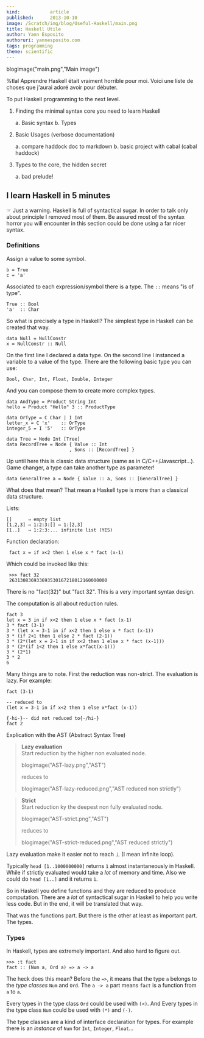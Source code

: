 ```yaml
---
kind:           article
published:      2013-10-10
image: /Scratch/img/blog/Useful-Haskell/main.png
title: Haskell Utile
author: Yann Esposito
authoruri: yannesposito.com
tags: programming
theme: scientific
---
```

blogimage("main.png","Main image")

<div class="intro">


%tlal Apprendre Haskell était vraiment horrible pour moi.
Voici une liste de choses que j'aurai adoré avoir pour débuter.

</div>

To put Haskell programming to the next level.

1. Finding the minimal syntax core you need to learn Haskell

    a. Basic syntax
    b. Types

2. Basic Usages (verbose documentation)

    a. compare haddock doc to markdown
    b. basic project with cabal (cabal haddock)

3. Types to the core, the hidden secret

    a. bad prelude!


## I learn Haskell in 5 minutes

☞ Just a warning. Haskell is full of syntactical sugar.
In order to talk only about principle I removed most of them.
Be assured most of the syntax horror you will encounter in this section
could be done using a far nicer syntax.

### Definitions

Assign a value to some symbol.

    b = True
    c = 'a'

Associated to each expression/symbol there is a type.
The `::` means "is of type".

    True :: Bool
    'a'  :: Char

So what is precisely a type in Haskell?
The simplest type in Haskell can be created that way.

    data Null = NullConstr
    x = NullConstr :: Null

On the first line I declared a data type.
On the second line I instanced a variable to a value of the type.
There are the following basic type you can use:

    Bool, Char, Int, Float, Double, Integer

And you can compose them to create more complex types.

    data AndType = Product String Int
    hello = Product "Hello" 3 :: ProductType

    data OrType = C Char | I Int
    letter_x = C 'x'    :: OrType
    integer_5 = I '5'   :: OrType

    data Tree = Node Int [Tree]
    data RecordTree = Node { Value :: Int
                           , Sons :: [RecordTree] }

Up until here this is classic data structure (same as in C/C++/Javascript...).
Game changer, a type can take another type as parameter!

    data GeneralTree a = Node { Value :: a, Sons :: [GeneralTree] }

What does that mean? That mean a Haskell type is more than a classical
data structure.



Lists:

    []      ⇒ empty list
    [1,2,3] ⇔ 1:2:3:[] ⇔ 1:[2,3]
    [1..]   ⇒ 1:2:3:... infinite list (YES)

Function declaration:

     fact x = if x<2 then 1 else x * fact (x-1)

Which could be invoked like this:

     >>> fact 32
     263130836933693530167218012160000000

There is no "fact(32)" but "fact 32".
This is a very important syntax design.

The computation is all about reduction rules.

    fact 3
    let x = 3 in if x<2 then 1 else x * fact (x-1)
    3 * fact (3-1)
    3 * (let x = 3-1 in if x<2 then 1 else x * fact (x-1))
    3 * (if 2<1 then 1 else 2 * fact (2-1))
    3 * (2*(let x = 2-1 in if x<2 then 1 else x * fact (x-1)))
    3 * (2*(if 1<2 then 1 else x*fact(x-1)))
    3 * (2*1)
    3 * 2
    6

Many things are to note.
First the reduction was non-strict.
The evaluation is lazy.
For example:

    fact (3-1)

    -- reduced to
    (let x = 3-1 in if x<2 then 1 else x*fact (x-1))

    {-hi-}-- did not reduced to{-/hi-}
    fact 2

Explication with the AST (Abstract Syntax Tree)

> **Lazy evaluation**  
> Start reduction by the higher non evaluated node.
> 
> blogimage("AST-lazy.png","AST")
> 
> reduces to
> 
> blogimage("AST-lazy-reduced.png","AST reduced non strictly")


> **Strict**  
> Start reduction ky the deepest non fully evaluated node.
> 
> blogimage("AST-strict.png","AST")
> 
> reduces to
> 
> blogimage("AST-strict-reduced.png","AST reduced strictly")

Lazy evaluation make it easier not to reach ⊥ (I mean infinite loop).

Typically `head [1..1000000000]` returns `1` almost instantaneously in Haskell.
While if strictly evaluated would take a _lot_ of memory and time.
Also we could do `head [1..]` and it returns `1`.


So in Haskell you define functions and they are reduced to produce computation.
There are a _lot_ of syntactical sugar in Haskell to help you write less code.
But in the end, it will be translated that way.

That was the functions part. But there is the other at least as important part.
The types.

### Types

In Haskell, types are extremely important. And also hard to figure out.

    >>> :t fact
    fact :: (Num a, Ord a) => a -> a

The heck does this mean? Before the `=>`, it means that the type `a`
belongs to the _type classes_ `Num` and `Ord`.
The `a -> a` part means `fact` is a function from `a` to `a`.

Every types in the type class `Ord` could be used with `(<)`.
And Every types in the type class `Num` could be used with `(*)` and `(-)`.

The type classes are a kind of interface declaration for types.
For example there is an _instance_ of `Num` for `Int`, `Integer`, `Float`...
